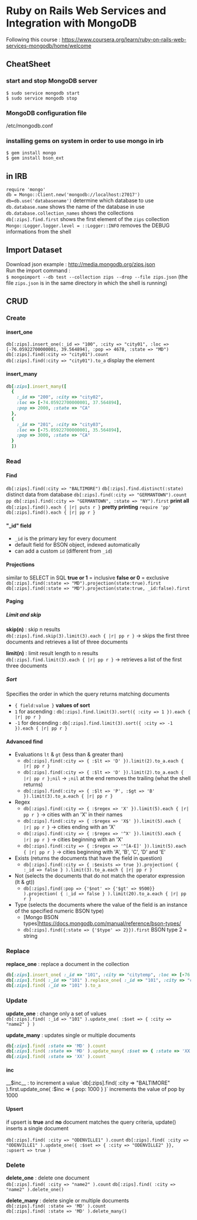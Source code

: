 # Ruby on Rails Web Services and Integration with MongoDB

Following this course : <https://www.coursera.org/learn/ruby-on-rails-web-services-mongodb/home/welcome>


## CheatSheet

### start and stop MongoDB server
`$ sudo service mongodb start`  
`$ sudo service mongodb stop`

### MongoDB configuration file 
/etc/mongodb.conf

### installing gems on system in order to use mongo in irb
`$ gem install mongo`  
`$ gem install bson_ext`

## in IRB
`require 'mongo'`  
`db = Mongo::Client.new('mongodb://localhost:27017')`  
`db=db.use('databasename')` determine which database to use  
`db.database.name` shows the name of the database in use  
`db.database.collection_names` shows the collections  
`db[:zips].find.first` shows the first element of the `zips` collection  
`Mongo::Logger.logger.level = ::Logger::INFO` removes the DEBUG informations from the shell  

## Import Dataset
Download json example : <http://media.mongodb.org/zips.json>  
Run the import command :  
`$ mongoimport --db test --collection zips --drop --file zips.json` (the file `zips.json` is in the same directory in which the shell is running)

## CRUD

### Create

#### insert_one
`db[:zips].insert_one(:_id => "100", :city => "city01", :loc => [-76.05922700000001, 39.564894], :pop => 4678, :state => "MD")`  
`db[:zips].find(:city => "city01").count`  
`db[:zips].find(:city => "city01").to_a` display the element

#### insert_many
``` ruby
db[:zips].insert_many([
  { 
    :_id => "200", :city => "city02", 
    :loc => [-74.05922700000001, 37.564894], 
    :pop => 2000, :state => "CA"
  },
  {
    :_id => "201", :city => "city03", 
    :loc => [-75.05922700000001, 35.564894], 
    :pop => 3000, :state => "CA"
  }
  ])
```

### Read

#### Find
`db[:zips].find(:city => "BALTIMORE")`
`db[:zips].find.distinct(:state)` distinct data from database
`db[:zips].find(:city => "GERMANTOWN").count`
`pp db[:zips].find(:city => "GERMANTOWN", :state => "NY").first`
__print all__
`db[:zips].find().each { |r| puts r }`
__pretty printing__
`require 'pp'`
`db[:zips].find().each { |r| pp r }`

#### "_id" field
- `_id` is the primary key for every document
- default field for BSON object, indexed automatically
- can add a custom `id` (different from `_id`)
  
#### Projections
similar to SELECT in SQL
__true or 1__ = inclusive
__false or 0__ = exclusive
`db[:zips].find(:state => "MD").projection(state:true).first`
`db[:zips].find(:state => "MD").projection(state:true, _id:false).first`

#### Paging

##### Limit and skip
__skip(n)__ : skip n results  
`db[:zips].find.skip(3).limit(3).each { |r| pp r }` -> skips the first three documents and retrieves a list of three documents

__limit(n)__ : limit result length to n results  
`db[:zips].find.limit(3).each { |r| pp r }` -> retrieves a list of the first three documents

##### Sort
Specifies the order in which the query returns matching documents
- `{ field:value }`
__values of sort__  
- `1` for ascending : `db[:zips].find.limit(3).sort({ :city => 1 }).each { |r| pp r }`
- `-1` for descending : `db[:zips].find.limit(3).sort({ :city => -1 }).each { |r| pp r }`


#### Advanced find

- Evaluations `lt` & `gt` (less than & greater than)
  - `db[:zips].find(:city => { :$lt => 'D' }).limit(2).to_a.each { |r| pp r }`
  - `db[:zips].find(:city => { :$lt => 'D' }).limit(2).to_a.each { |r| pp r };nil` -> `;nil` at the end removes the trailing (what the shell returns)
  - `db[:zips].find(:city => { :$lt => 'P', :$gt => 'B' }).limit(3).to_a.each { |r| pp r }`
- Regex
  - `db[:zips].find(:city => { :$regex => 'X' }).limit(5).each { |r| pp r }` -> cities with an 'X' in their names
  - `db[:zips].find(:city => { :$regex => 'X$' }).limit(5).each { |r| pp r }` -> cities ending with an 'X'
  - `db[:zips].find(:city => { :$regex => '^X' }).limit(5).each { |r| pp r }` -> cities beginning with an 'X'
  - `db[:zips].find(:city => { :$regex => '^[A-E]' }).limit(5).each { |r| pp r }` -> cities beginning with 'A', 'B', 'C', 'D' and 'E'
- Exists (returns the documents that have the field in question)
  - `db[:zips].find(:city => { :$exists => true }).projection( { :_id => false } ).limit(3).to_a.each { |r| pp r }`
- Not (selects the documents that do not match the operator expression (lt & gt))
  - `db[:zips].find(:pop => {'$not' => {'$gt' => 9500}} ).projection( { :_id => false } ).limit(20).to_a.each { |r| pp r }`
- Type (selects the documents where the value of the field is an instance of the specified numeric BSON type)
  - [Mongo BSON types]<https://docs.mongodb.com/manual/reference/bson-types/>
  - `db[:zips].find({:state => {'$type' => 2}}).first` BSON type 2 = string


### Replace
__replace_one__ : replace a document in the collection

```ruby
db[:zips].insert_one( :_id => "101", :city => "citytemp", :loc => [-76.05922700000001, 39.564894], :pop => 4678, :state => "MD" )
db[:zips].find( :_id => "101" ).replace_one( :_id => "101", :city => "city02", :loc => [-78.22, 36.22], :pop => 2000, :state => "MD" ) 
db[:zips].find( :_id => "101" ).to_a
```

### Update
__update_one__ : change only a set of values  
`db[:zips].find( :_id => "101" ).update_one( :$set => { :city => "name2" } )`

__update_many__ : updates single or multiple documents
```ruby
db[:zips].find( :state => 'MD' ).count
db[:zips].find( :state => 'MD' ).update_many( :$set => { :state => 'XX' } )
db[:zips].find( :state => 'XX' ).count
```
#### inc
__$inc__ : to increment a value
`db[:zips].find( :city => "BALTIMORE" ).first.update_one( :$inc => { pop: 1000 } )` increments the value of pop by 1000

#### Upsert
if upsert is __true__ and __no__ document matches the query criteria, update() inserts a single document

`db[:zips].find( :city => "ODENVILLE1" ).count`
`db[:zips].find( :city => "ODENVILLE1" ).update_one({ :$set => { :city => "ODENVILLE2" }}, :upsert => true )`

### Delete
__delete_one__ : delete one document  
`db[:zips].find( :city => "name2" ).count`
`db[:zips].find( :city => "name2" ).delete_one()`

__delete_many__ : delete single or multiple documents  
`db[:zips].find( :state => 'MD' ).count`  
`db[:zips].find( :state => 'MD' ).delete_many()`

